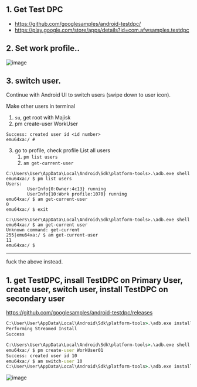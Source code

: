 ## 1. Get Test DPC
- https://github.com/googlesamples/android-testdpc/
- https://play.google.com/store/apps/details?id=com.afwsamples.testdpc

## 2. Set work profile..
![image](https://github.com/user-attachments/assets/51f3104b-b52f-4329-8d12-0638f63d2d54)



## 3. switch user.
Continue with Android UI to switch users (swipe down to user icon).

Make other users in terminal
1. `su`, get root with Majisk
2. pm create-user WorkUser
```
Success: created user id <id number>
emu64xa:/ #
```
3. go to profile, check profile
  List all users
    1. `pm list users`
    2. `am get-current-user`
```
C:\Users\User\AppData\Local\Android\Sdk\platform-tools>.\adb.exe shell
emu64xa:/ $ pm list users
Users:
        UserInfo{0:Owner:4c13} running
        UserInfo{10:Work profile:1070} running
emu64xa:/ $ am get-current-user
0
emu64xa:/ $ exit

C:\Users\User\AppData\Local\Android\Sdk\platform-tools>.\adb.exe shell
emu64xa:/ $ am get-current user
Unknown command: get-current
255|emu64xa:/ $ am get-current-user
11
emu64xa:/ $
```

----

fuck the above instead. 

## 1. get TestDPC, insall TestDPC on Primary User, create user, switch user, install TestDPC on secondary user
https://github.com/googlesamples/android-testdpc/releases

```cmd
C:\User\User\AppData\Local\Android\Sdk\platform-tools>.\adb.exe install "C:\Users\User\Downloads\TestDPC_9.0.12.apk"
Performing Streamed Install
Success

C:\Users\User\AppData\Local\Android\Sdk\platform-tools>.\adb.exe shell
emu64xa:/ $ pm create-user WorkUser01
Success: created user id 10
emu64xa:/ $ am switch-user 10
C:\User\User\AppData\Local\Android\Sdk\platform-tools>.\adb.exe install "C:\Users\User\Downloads\TestDPC_9.0.12.apk"
```

![image](https://github.com/user-attachments/assets/bf36f951-10e0-4ba3-84c6-e1fd84cf1942)

